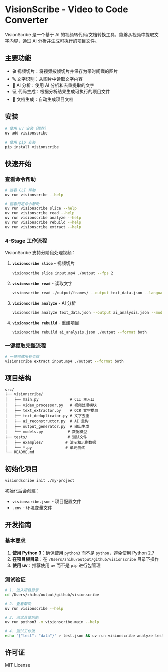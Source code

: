# VisionScribe - Video to Code Converter

VisionScribe 是一个基于 AI 的视频转代码/文档转换工具，能够从视频中提取文字内容，通过 AI 分析并生成可执行的项目文件。

## 主要功能

- 🎬 视频切片：将视频按帧切片并保存为带时间戳的图片
- 🔤 文字识别：从图片中读取文字内容
- 🧠 AI 分析：使用 AI 分析和去重提取的文字
- 💻 代码生成：根据分析结果生成可执行的项目文件
- 📄 文档生成：自动生成项目文档

## 安装

```bash
# 使用 uv 安装（推荐）
uv add visionscribe

# 使用 pip 安装
pip install visionscribe
```

## 快速开始

### 查看命令帮助

```bash
# 查看 CLI 帮助
uv run visionscribe --help

# 查看特定命令帮助
uv run visionscribe slice --help
uv run visionscribe read --help
uv run visionscribe analyze --help
uv run visionscribe rebuild --help
uv run visionscribe extract --help
```

### 4-Stage 工作流程

VisionScribe 支持分阶段处理视频：

1. **`visionscribe slice`** - 视频切片
   ```bash
   visionscribe slice input.mp4 ./output --fps 2
   ```

2. **`visionscribe read`** - 读取文字
   ```bash
   visionscribe read ./output/frames/ --output text_data.json --languages en,zh
   ```

3. **`visionscribe analyze`** - AI 分析
   ```bash
   visionscribe analyze text_data.json --output ai_analysis.json --model gpt-4
   ```

4. **`visionscribe rebuild`** - 重建项目
   ```bash
   visionscribe rebuild ai_analysis.json ./output --format both
   ```

### 一键提取完整流程

```bash
# 一键完成所有步骤
visionscribe extract input.mp4 ./output --format both
```

## 项目结构

```
src/
├── visionscribe/
│   ├── main.py              # CLI 主入口
│   ├── video_processor.py   # 视频处理模块
│   ├── text_extractor.py    # OCR 文字提取
│   ├── text_deduplicator.py # 文字去重
│   ├── ai_reconstructor.py  # AI 重构
│   ├── output_generator.py  # 输出生成
│   └── models.py           # 数据模型
├── tests/                  # 测试文件
│   ├── examples/          # 演示和示例数据
│   └── *.py               # 单元测试
└── README.md
```

## 初始化项目

```bash
visiondscribe init ./my-project
```

初始化后会创建：
- `visionscribe.json` - 项目配置文件
- `.env` - 环境变量文件

## 开发指南

### 基本要求

1. **使用 Python 3**：确保使用 `python3` 而不是 `python`，避免使用 Python 2.7
2. **在项目根目录**：在 `/Users/zhihu/output/github/visionscribe` 目录下操作
3. **使用 uv**：推荐使用 `uv` 而不是 `pip` 进行包管理

### 测试验证

```bash
# 1. 进入项目目录
cd /Users/zhihu/output/github/visionscribe

# 2. 查看帮助
uv run visionscribe --help

# 3. 测试具体功能
uv run python3 -m visionscribe.main --help

# 4. 测试工作流
echo '{"test": "data"}' > test.json && uv run visionscribe analyze test.json -o output.json
```

## 许可证

MIT License